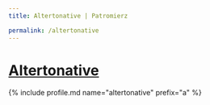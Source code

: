 ```yaml
---
title: Altertonative | Patromierz

permalink: /altertonative
---
```


# [Altertonative](https://patronite.pl/altertonative)

{% include profile.md name="altertonative" prefix="a" %}
